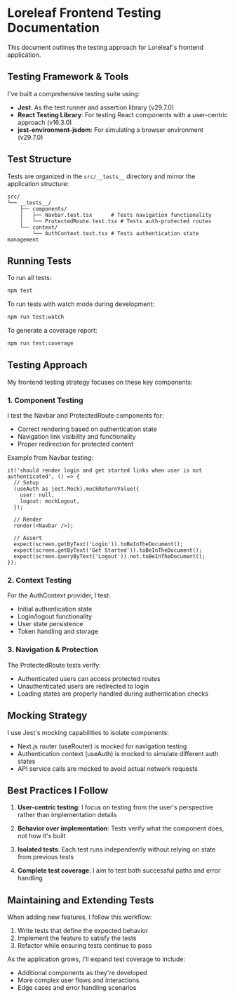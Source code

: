 # Loreleaf Frontend Testing Documentation

This document outlines the testing approach for Loreleaf's frontend application.

## Testing Framework & Tools

I've built a comprehensive testing suite using:

- **Jest**: As the test runner and assertion library (v29.7.0)
- **React Testing Library**: For testing React components with a user-centric approach (v16.3.0)
- **jest-environment-jsdom**: For simulating a browser environment (v29.7.0)

## Test Structure

Tests are organized in the `src/__tests__` directory and mirror the application structure:

```
src/
└── __tests__/
    ├── components/
    │   ├── Navbar.test.tsx      # Tests navigation functionality
    │   └── ProtectedRoute.test.tsx # Tests auth-protected routes
    └── context/
        └── AuthContext.test.tsx # Tests authentication state management
```

## Running Tests

To run all tests:

```bash
npm test
```

To run tests with watch mode during development:

```bash
npm run test:watch
```

To generate a coverage report:

```bash
npm run test:coverage
```

## Testing Approach

My frontend testing strategy focuses on these key components:

### 1. Component Testing

I test the Navbar and ProtectedRoute components for:
- Correct rendering based on authentication state
- Navigation link visibility and functionality
- Proper redirection for protected content

Example from Navbar testing:
```tsx
it('should render login and get started links when user is not authenticated', () => {
  // Setup
  (useAuth as jest.Mock).mockReturnValue({
    user: null,
    logout: mockLogout,
  });

  // Render
  render(<Navbar />);

  // Assert
  expect(screen.getByText('Login')).toBeInTheDocument();
  expect(screen.getByText('Get Started')).toBeInTheDocument();
  expect(screen.queryByText('Logout')).not.toBeInTheDocument();
});
```

### 2. Context Testing

For the AuthContext provider, I test:
- Initial authentication state
- Login/logout functionality
- User state persistence
- Token handling and storage

### 3. Navigation & Protection

The ProtectedRoute tests verify:
- Authenticated users can access protected routes
- Unauthenticated users are redirected to login
- Loading states are properly handled during authentication checks

## Mocking Strategy

I use Jest's mocking capabilities to isolate components:
- Next.js router (useRouter) is mocked for navigation testing
- Authentication context (useAuth) is mocked to simulate different auth states
- API service calls are mocked to avoid actual network requests

## Best Practices I Follow

1. **User-centric testing**: I focus on testing from the user's perspective rather than implementation details

2. **Behavior over implementation**: Tests verify what the component does, not how it's built

3. **Isolated tests**: Each test runs independently without relying on state from previous tests

4. **Complete test coverage**: I aim to test both successful paths and error handling

## Maintaining and Extending Tests

When adding new features, I follow this workflow:

1. Write tests that define the expected behavior
2. Implement the feature to satisfy the tests
3. Refactor while ensuring tests continue to pass

As the application grows, I'll expand test coverage to include:
- Additional components as they're developed
- More complex user flows and interactions
- Edge cases and error handling scenarios 